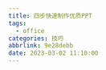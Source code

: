 ```yaml
---
title: 四步快速制作优质PPT
tags:
  - office
categories: 技巧
abbrlink: 9e28debb
date: 2023-03-02 11:10:00
---
```

